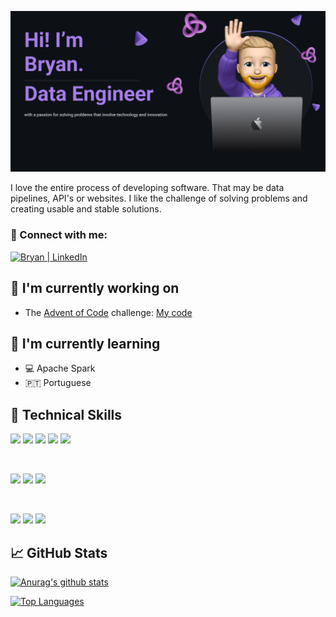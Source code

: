 
<p align="center">
  <a rel="noreferrer"><img src="banner.png" alt="my banner"></a>
</p>

I love the entire process of developing software. That may be data pipelines, API's or websites. I like the challenge of solving problems and creating usable and stable solutions.

### 🤝 Connect with me:

<div align="left"><a href="https://www.linkedin.com/in/bryan-lusse/"><img src="https://raw.githubusercontent.com/yushi1007/yushi1007/main/images/linkedin.svg" alt="Bryan | LinkedIn" width="21px"/></a></div>

## 🔭 I'm currently working on

- The [Advent of Code](https://adventofcode.com/) challenge: [My code](https://github.com/bryanlusse/aoc)

## 🌱 I'm currently learning

- 💻 Apache Spark
- 🇵🇹 Portuguese

## 💼 Technical Skills

![](https://img.shields.io/badge/Code-Python-informational?style=flat&logo=python&color=blue)
![](https://img.shields.io/badge/Code-SQLite-informational?style=flat&logo=SQLite&color=003B57)
![](https://img.shields.io/badge/Code-Spark-informational?style=flat&logo=Apachespark&color=orange)
![](https://img.shields.io/badge/Code-RabbitMQ-informational?style=flat&logo=RabbitMQ&color=orange)
![](https://img.shields.io/badge/Code-Docker-informational?style=flat&logo=Docker&color=blue)


</br>

![](https://img.shields.io/badge/Tools-Git-informational?style=flat&logo=Git&color=F05032)
![](https://img.shields.io/badge/Tools-Bitbucket-informational?style=flat&logo=Bitbucket&color=white)
![](https://img.shields.io/badge/Tools-Databricks-informational?style=flat&logo=databricks&color=red)

</br>

![](https://img.shields.io/badge/Storage-GCP-informational?style=flat&logo=googlecloud&color=blue)
![](https://img.shields.io/badge/Storage-Azure-informational?style=flat&logo=microsoft&color=white)
![](https://img.shields.io/badge/Storage-MinIO-informational?style=flat&logo=minio&color=white)

## 📈 GitHub Stats 

[![Anurag's github stats](https://github-readme-stats.vercel.app/api?username=bryanlusse)](https://github.com/bryanlusse)

[![Top Languages](https://github-readme-stats.vercel.app/api/top-langs/?username=bryanlusse&layout=compact)](https://github.com/bryanlusse)